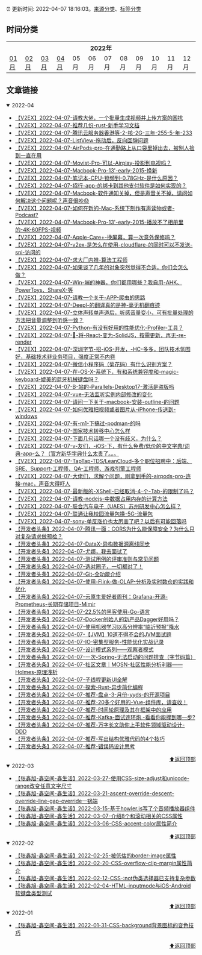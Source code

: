 :alarm_clock: 更新时间: 2022-04-07 18:16:03。[来源分类](./README.md)、[标签分类](./TAGS.md)

## 时间分类

<table>

<tr>
<th colspan="12">2022年</th>
</tr>
<tr>
<td><a href="#2022-01">01月</a></td>
<td><a href="#2022-02">02月</a></td>
<td><a href="#2022-03">03月</a></td>
<td><a href="#2022-04">04月</a></td>
<td>05月</td>
<td>06月</td>
<td>07月</td>
<td>08月</td>
<td>09月</td>
<td>10月</td>
<td>11月</td>
<td>12月</td>
</tr>

</table>

## 文章链接

<details open>
<summary id="2022-04">
 2022-04
</summary>


- [【V2EX】2022-04-07-请教大佬，一个批量生成视频并上传方案的困扰](https://www.v2ex.com/t/845601) 
- [【V2EX】2022-04-07-推荐几份-rust-新手学习文档](https://www.v2ex.com/t/845600) 
- [【V2EX】2022-04-07-腾讯云服务器香港等-2-核-2G-三年-255-5-年-233](https://www.v2ex.com/t/845599) 
- [【V2EX】2022-04-07-ListView-拖动后，反向回弹问题](https://www.v2ex.com/t/845598) 
- [【V2EX】2022-04-07-AirPods-pro-在通勤路上从口袋里掉出去，被别人捡到一直在用](https://www.v2ex.com/t/845597) 
- [【V2EX】2022-04-07-Movist-Pro-可以-Airplay-投影到电视吗？](https://www.v2ex.com/t/845596) 
- [【V2EX】2022-04-07-Macbook-Pro-13'-early-2015-换新](https://www.v2ex.com/t/845595) 
- [【V2EX】2022-04-07-笔记本-CPU-锁频到-0.78GHz-是什么原因？](https://www.v2ex.com/t/845594) 
- [【V2EX】2022-04-07-招行-app-的绑卡到其他支付软件是如何实现的？](https://www.v2ex.com/t/845593) 
- [【V2EX】2022-04-07-Macbook-软件通知关掉，但是声音关不掉，请问如何解决这个问题呢？声音很吵😓](https://www.v2ex.com/t/845592) 
- [【V2EX】2022-04-07-如何在新的-Mac-系统下制作有声读物或者-Podcast?](https://www.v2ex.com/t/845591) 
- [【V2EX】2022-04-07-Macbook-Pro-13'-early-2015-播放不了相册里的-4K-60FPS-视频](https://www.v2ex.com/t/845590) 
- [【V2EX】2022-04-07-Apple-Care+-换屏幕，算一次意外保修吗？](https://www.v2ex.com/t/845589) 
- [【V2EX】2022-04-07-v2ex-是怎么在使用-cloudflare-的同时可以不发送-sni-访问的](https://www.v2ex.com/t/845588) 
- [【V2EX】2022-04-07-求大厂内推-算法工程师](https://www.v2ex.com/t/845586) 
- [【V2EX】2022-04-07-如果谈了几年的对象突然觉得不合适，你们会怎么做？](https://www.v2ex.com/t/845585) 
- [【V2EX】2022-04-07-Win-端的神器，你们都用哪些？我自用-AHK、PowerToys、ShareX-等](https://www.v2ex.com/t/845584) 
- [【V2EX】2022-04-07-请教一个关于-APP-爬虫的思路](https://www.v2ex.com/t/845583) 
- [【V2EX】2022-04-07-Deepl-的翻译真的是神-毫无机翻痕迹](https://www.v2ex.com/t/845582) 
- [【V2EX】2022-04-07-立体声转单声道后，听感音量变小，可有批量处理的方法把音量调整到听感一致？](https://www.v2ex.com/t/845581) 
- [【V2EX】2022-04-07-Python-有没有好用的性能优化-Profiler-工具？](https://www.v2ex.com/t/845580) 
- [【V2EX】2022-04-07-🧿-将-React-变为-SolidJS，按需更新，再无-re-render](https://www.v2ex.com/t/845579) 
- [【V2EX】2022-04-07-深圳字节-招-iOS-开发，-HC-多多，团队技术氛围好，基础技术非业务项目，强度正常不内卷](https://www.v2ex.com/t/845577) 
- [【V2EX】2022-04-07-微信小程序码（菊花码）有什么识别方案？](https://www.v2ex.com/t/845576) 
- [【V2EX】2022-04-07-在-OS-X-系统下，有和系统兼容度和-magic-keyboard-媲美的蓝牙机械键盘吗？](https://www.v2ex.com/t/845575) 
- [【V2EX】2022-04-07-B-站的-Parallels-Desktop17-激活是盗版吗](https://www.v2ex.com/t/845574) 
- [【V2EX】2022-04-07-vue-无法监听实例内部修改的变化](https://www.v2ex.com/t/845573) 
- [【V2EX】2022-04-07-请问一下关于-macbook-安装-outline-的问题](https://www.v2ex.com/t/845572) 
- [【V2EX】2022-04-07-如何优雅把视频或者图片从-iPhone-传送到-windows](https://www.v2ex.com/t/845570) 
- [【V2EX】2022-04-07-有-m1-下搞过-podman-的吗](https://www.v2ex.com/t/845569) 
- [【V2EX】2022-04-07-国家技术转移中心怎么样](https://www.v2ex.com/t/845568) 
- [【V2EX】2022-04-07-下面几句话哪一个没有歧义，为什么？](https://www.v2ex.com/t/845566) 
- [【V2EX】2022-04-07-v-友们，-iOS-下，有什么免费/低价的中文字典/词典-app-么？（官方新华字典什么太贵了。。。](https://www.v2ex.com/t/845565) 
- [【V2EX】2022-04-07-TapTap-TDS/LeanCloud-多个职位招聘中：后端、SRE、Support-工程师、QA-工程师、游戏引擎工程师](https://www.v2ex.com/t/845562) 
- [【V2EX】2022-04-07-大佬们，求解个问题，刚拿到手的-airpods-pro-连接-mac，声音大得吓人](https://www.v2ex.com/t/845561) 
- [【V2EX】2022-04-07-最新版的-XShell-已经取消-4-个-Tab-的限制了吗？](https://www.v2ex.com/t/845560) 
- [【V2EX】2022-04-07-请教-nodejs-中数据占用内存的计算方法](https://www.v2ex.com/t/845559) 
- [【V2EX】2022-04-07-联合汽车电子（UAES）苏州研发中心怎么样？](https://www.v2ex.com/t/845557) 
- [【V2EX】2022-04-07-联通让我校园流量包换-5G-流量包](https://www.v2ex.com/t/845555) 
- [【V2EX】2022-04-07-sony-单反涨价也太厉害了吧？以后有可能回落吗](https://www.v2ex.com/t/845553) 
- [【开发者头条】2022-04-07-腾讯一面：CORS为什么能保障安全？为什么只对复杂请求做预检？](https://toutiao.io/k/quomj0f) 
- [【开发者头条】2022-04-07-DataX-异构数据源离线同步](https://toutiao.io/k/7da2396) 
- [【开发者头条】2022-04-07-尤娜，我去面试了](https://toutiao.io/k/hvukye7) 
- [【开发者头条】2022-04-07-测试用例的评审准则与常见问题](https://toutiao.io/k/4dpi6ts) 
- [【开发者头条】2022-04-07-选对圈子，一切都对了！](https://toutiao.io/k/nt2fuep) 
- [【开发者头条】2022-04-07-Git-全功能介绍](https://toutiao.io/k/k2gx16j) 
- [【开发者头条】2022-04-07-使用-Flink-做-OLAP-分析及实时数仓的实践和优化](https://toutiao.io/k/cgk9f4c) 
- [【开发者头条】2022-04-07-云原生爱好者周刊：Grafana-开源-Prometheus-长期存储项目-Mimir](https://toutiao.io/k/32blogp) 
- [【开发者头条】2022-04-07-22.5%的黑客使用-Go-语言](https://toutiao.io/k/0wma0wt) 
- [【开发者头条】2022-04-07-Docker创始人的新产品Dagger好用吗？](https://toutiao.io/k/0cl3zma) 
- [【开发者头条】2022-04-07-使用机器学习以高分辨率“临近预报”降水](https://toutiao.io/k/j4ow15k) 
- [【开发者头条】2022-04-07-【JVM】10道不得不会的JVM面试题](https://toutiao.io/k/t1vquz4) 
- [【开发者头条】2022-04-07-IO-密集型服务-性能优化实战记录](https://toutiao.io/k/s1qj41a) 
- [【开发者头条】2022-04-07-设计模式系列——观察者模式](https://toutiao.io/k/7jnvi1q) 
- [【开发者头条】2022-04-07-一次-Spring-无法启动的问题排查（字节码篇）](https://toutiao.io/k/knli9wp) 
- [【开发者头条】2022-04-07-社区文章｜MOSN-社区性能分析利器——Holmes-原理浅析](https://toutiao.io/k/fv06ein) 
- [【开发者头条】2022-04-07-子线程更新UI全解](https://toutiao.io/k/q52w1vk) 
- [【开发者头条】2022-04-07-探索-Rust-异步简化编程](https://toutiao.io/k/icaos1z) 
- [【开发者头条】2022-04-07-推荐-盘点-3-月份-yyds-的开源项目](https://toutiao.io/k/79431xa) 
- [【开发者头条】2022-04-07-推荐-20多个好用的-Vue-组件库，请查收！](https://toutiao.io/k/sskayyw) 
- [【开发者头条】2022-04-07-推荐-时间轮原理及其在框架中的应用](https://toutiao.io/k/1dwwpfd) 
- [【开发者头条】2022-04-07-推荐-Kafka-面试连环炮,-看看你能撑到哪一步?](https://toutiao.io/k/z30ehzv) 
- [【开发者头条】2022-04-07-推荐-万字长文助你上手软件领域驱动设计-DDD](https://toutiao.io/k/72nuj7z) 
- [【开发者头条】2022-04-07-推荐-写出结构优雅代码的4个技巧](https://toutiao.io/k/6cddvzi) 
- [【开发者头条】2022-04-07-推荐-错误码设计思考](https://toutiao.io/k/qas5y3j) 

<div align="right"><a href="#时间分类">⬆返回顶部</a></div>
</details>

<details open>
<summary id="2022-03">
 2022-03
</summary>


- [【张鑫旭-鑫空间-鑫生活】2022-03-27-使用CSS-size-adjust和unicode-range改变任意文字尺寸](https://www.zhangxinxu.com/wordpress/2022/03/css-size-adjust-font-unicode-range/) 
- [【张鑫旭-鑫空间-鑫生活】2022-03-21-ascent-override-descent-override-line-gap-override一锅端](https://www.zhangxinxu.com/wordpress/2022/03/css-ascent-override-descent/) 
- [【张鑫旭-鑫空间-鑫生活】2022-03-15-基于howler.js写了个音频播放器组件](https://www.zhangxinxu.com/wordpress/2022/03/howler-js-audio-player/) 
- [【张鑫旭-鑫空间-鑫生活】2022-03-07-介绍8个和滚动相关的CSS属性](https://www.zhangxinxu.com/wordpress/2022/03/10-css-scroll-scrollbar/) 
- [【张鑫旭-鑫空间-鑫生活】2022-03-06-CSS-accent-color属性简介](https://www.zhangxinxu.com/wordpress/2022/03/css-accent-color/) 

<div align="right"><a href="#时间分类">⬆返回顶部</a></div>
</details>

<details open>
<summary id="2022-02">
 2022-02
</summary>


- [【张鑫旭-鑫空间-鑫生活】2022-02-25-被低估的border-image属性](https://www.zhangxinxu.com/wordpress/2022/02/css-border-image-tap-highlight/) 
- [【张鑫旭-鑫空间-鑫生活】2022-02-20-CSS-overflow-clip-margin属性简介](https://www.zhangxinxu.com/wordpress/2022/02/css-overflow-clip-margin/) 
- [【张鑫旭-鑫空间-鑫生活】2022-02-12-CSS-:not伪类选择器已支持复杂参数](https://www.zhangxinxu.com/wordpress/2022/02/css-not-pseudo-class-list-argument/) 
- [【张鑫旭-鑫空间-鑫生活】2022-02-04-HTML-inputmode与iOS-Android软键盘类型测试](https://www.zhangxinxu.com/wordpress/2022/02/html-inputmode-keyboard/) 

<div align="right"><a href="#时间分类">⬆返回顶部</a></div>
</details>

<details open>
<summary id="2022-01">
 2022-01
</summary>


- [【张鑫旭-鑫空间-鑫生活】2022-01-31-CSS-background背景图标的变色技巧](https://www.zhangxinxu.com/wordpress/2022/01/css-background-image-color/) 

<div align="right"><a href="#时间分类">⬆返回顶部</a></div>
</details>

